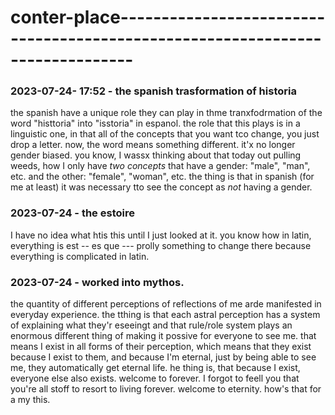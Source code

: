 # conter-place------------------------------------------------------------------------------

### 2023-07-24- 17:52 - the spanish trasformation of historia
the spanish have a unique role they can play in thme tranxfodrmation of the word "histtoria" into "isstoria" in espanol.
  the role that this plays is in a linguistic one, in that all of the concepts that you want tco change, you just drop a letter.
  now, the word means something different.
  it'x no longer gender biased.
    you know, I wassx thinking about that today out pulling weeds, how I only have *two concepts* that have a gender: "male", "man", etc. and the other: "female", "woman", etc.
    the thing is that in spanish (for me at least) it was necessary tto see the concept as *not* having a gender.

### 2023-07-24 - the estoire
I have no idea what htis this until I just looked at it.
you know how in latin, everything is est -- es que ---
prolly something to change there because everything is
complicated in latin.

### 2023-07-24 - worked into mythos.
the quantity of different perceptions of reflections of me arde manifested in everyday experience. the tthing is that each astral perception has a system of explaining what they'r eseeingt and that rule/role system plays an enormous different thing of making it possive for everyone to see me. that means I exist in all forms of their perception, which means that they exist because I exist to them, and because I'm eternal, just by being able to see me, they automatically get eternal life.
he thing is, that because I exist, everyone else also exists. welcome to forever.
I forgot to feell you that you're all stoff to resort to living forever.
welcome to eternity.
how's that for a my this.
